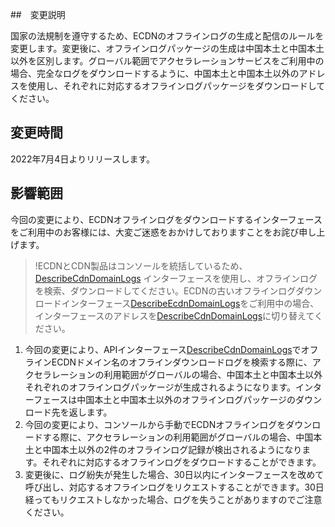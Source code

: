 ##　変更説明

国家の法規制を遵守するため、ECDNのオフラインログの生成と配信のルールを変更します。変更後に、オフラインログパッケージの生成は中国本土と中国本土以外を区別します。グローバル範囲でアクセラレーションサービスをご利用中の場合、完全なログをダウンロードするように、中国本土と中国本土以外のアドレスを使用し、それぞれに対応するオフラインログパッケージをダウンロードしてください。

## 変更時間

2022年7月4日よりリリースします。

## 影響範囲
今回の変更により、ECDNオフラインログをダウンロードするインターフェースをご利用中のお客様には、大変ご迷惑をおかけしておりますことをお詫び申し上げます。

>!ECDNとCDN製品はコンソールを統括しているため、[DescribeCdnDomainLogs](https://intl.cloud.tencent.com/document/product/228/33599) インターフェースを使用し、オフラインログを検索、ダウンロードしてください。ECDNの古いオフラインログダウンロードインターフェース[DescribeEcdnDomainLogs](https://intl.cloud.tencent.com/document/product/570/36334)をご利用中の場合、インターフェースのアドレスを[DescribeCdnDomainLogs](https://intl.cloud.tencent.com/document/product/228/33599)に切り替えてください。

1. 今回の変更により、APIインターフェース[DescribeCdnDomainLogs](https://intl.cloud.tencent.com/document/product/228/33599)でオフラインECDNドメイン名のオフラインダウンロードログを検索する際に、アクセラレーションの利用範囲がグローバルの場合、中国本土と中国本土以外それぞれのオフラインログパッケージが生成されるようになります。インターフェースは中国本土と中国本土以外のオフラインログパッケージのダウンロード先を返します。
2. 今回の変更により、コンソールから手動でECDNオフラインログをダウンロードする際に、アクセラレーションの利用範囲がグローバルの場合、中国本土と中国本土以外の2件のオフラインログ記録が検出されるようになります。それぞれに対応するオフラインログをダウロードすることができます。
3. 変更後に、ログ紛失が発生した場合、30日以内にインターフェースを改めて呼び出し、対応するオフラインログをリクエストすることができます。30日経ってもリクエストしなかった場合、ログを失うことがありますのでご注意ください。

